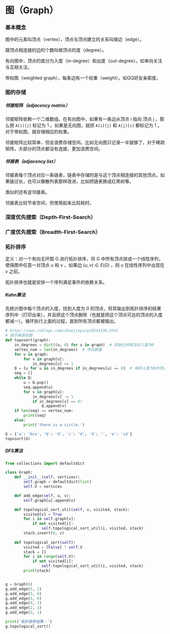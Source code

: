 # 图（Graph）

### 基本概念

图中的元素叫顶点（vertex），顶点与顶点建立的关系叫做边（edge）。

跟顶点相连接的边的个数叫做顶点的度（degree）。

有向图中，顶点的度分为入度（in-degree）和出度（out-degree）。如单向关注与互相关注。

带权图（weighted graph），每条边有一个权重（weight）。如QQ好友亲密度。

### 图的存储

##### 邻接矩阵（adjacency matrix）

邻接矩阵依赖一个二维数组。在有向图中，如果有一条边从顶点 i 指向 顶点 j ，那么把 `A[i][j]` 标记为 1 。如果是无向图，就把 `A[i][j]` 和 `A[j][i]` 都标记为 1 。对于带权图，就存储相应的权重。

邻接矩阵比较简单，但会浪费存储空间。比如无向图只记录一半就够了，对于稀疏矩阵，大部分的顶点都没有连接，更加浪费空间。

##### 邻接表（adjacency list）

邻接表每个顶点对应一条链表，链表中存储的是与这个顶点相连接的其他顶点。如果链过长，也可以像散列表那样改进，比如把链表换成红黑树等。

类似的还有逆邻接表。

邻接表比较节省空间，但使用起来比较耗时。

### 深度优先搜索（Depth-First-Search）



### 广度优先搜索（Breadth-First-Search）



### 拓扑排序

定义：对一个有向无环图 G 进行拓扑排序，将 G 中所有顶点排成一个线性序列，使得图中任意一对顶点 u 和 v ，如果边 $(u,v)\in E(G)$ ，则 u 在线性序列中出现在 v 之前。

拓扑排序也就是安排一个序列满足事件的依赖关系。

##### Kahn算法

先统计图中每个顶点的入度，找到入度为 0 的顶点，将其输出到拓扑排序的结果序列中（打印出来），并且把这个顶点删除（也就是把这个顶点可达的顶点的入度都减一）。循环执行上面的过程，直到所有顶点都被输出。

```python
# https://www.cnblogs.com/zhaojieyu/p/8543136.html
# 用字典保存图
def toposort(graph):
    in_degrees = dict((u, 0) for u in graph)  # 初始化所有顶点入度为0
    vertex_num = len(in_degrees)  # 顶点数量
    for u in graph:
        for v in graph[u]:
            in_degrees[v] += 1
    Q = [u for u in in_degrees if in_degrees[u] == 0]  # 保存入度为0的顶点
    seq = []
    while Q:
        u = Q.pop()
        seq.append(u)
        for v in graph[u]:
            in_degrees[v] -= 1
            if in_degrees[v] == 0:
                Q.append(v)
    if len(seq) == vertex_num:
        print(seq)
    else:
        print('there is a circle.')

G = {'a': 'bce', 'b': 'd', 'c': 'd', 'd': '', 'e': 'cd'}
toposort(G)
```



##### DFS算法

```python
from collections import defaultdict

class Graph:
    def __init__(self, vertices):
        self.graph = defaultdict(list)
        self.V = vertices

    def add_edge(self, u, v):
        self.graph[u].append(v)

    def topological_sort_util(self, v, visited, stack):
        visited[v] = True
        for i in self.graph[v]:
            if not visited[i]:
                self.topological_sort_util(i, visited, stack)
        stack.insert(0, v)
        
    def topological_sort(self):
        visited = [False] * self.V
        stack = []
        for i in range(self.V):
            if not visited[i]:
                self.topological_sort_util(i, visited, stack)
        print(stack)


g = Graph(6)
g.add_edge(5, 2)
g.add_edge(5, 0)
g.add_edge(4, 0)
g.add_edge(4, 1)
g.add_edge(2, 3)
g.add_edge(3, 1)

print('拓扑排序结果：')
g.topological_sort()
```

